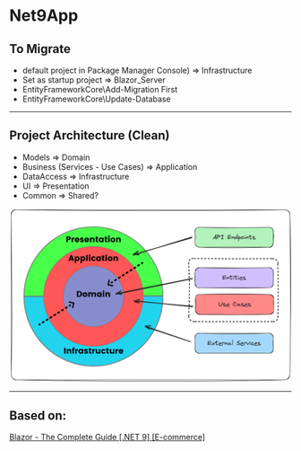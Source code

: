 # Net9App

## To Migrate
* default project in Package Manager Console) => Infrastructure
* Set as startup project => Blazor_Server
* EntityFrameworkCore\Add-Migration First
* EntityFrameworkCore\Update-Database

---

## Project Architecture (Clean)
* Models => Domain
* Business (Services - Use Cases) => Application
* DataAccess => Infrastructure
* UI => Presentation
* Common => Shared?

![Architecture](/images/clean_architecture.png)

---

## Based on:
[Blazor - The Complete Guide [.NET 9] [E-commerce]](https://www.dotnetmastery.com/Home/Details?courseId=24)
